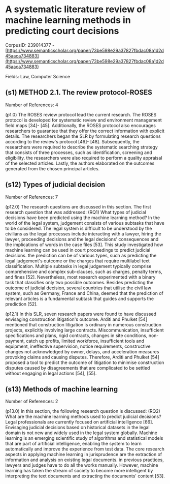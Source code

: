 # A systematic literature review of machine learning methods in predicting court decisions

CorpusID: 239014377 - [https://www.semanticscholar.org/paper/73be598e29a37827fbdac08a1d2d45aaca734883](https://www.semanticscholar.org/paper/73be598e29a37827fbdac08a1d2d45aaca734883)

Fields: Law, Computer Science

## (s1) METHOD 2.1. The review protocol-ROSES
Number of References: 4

(p1.0) The ROSES review protocol lead the current research. The ROSES protocol is developed for systematic review and environment management field maps [34]- [45]. Additionally, the ROSES protocol also encourages researchers to guarantee that they offer the correct information with explicit details. The researchers began the SLR by formulating research questions according to the review's protocol [46]- [48]. Subsequently, the researchers were required to describe the systematic searching strategy that consists of three processes, such as identification, screening and eligibility. the researchers were also required to perform a quality appraisal of the selected articles. Lastly, the authors elaborated on the outcomes generated from the chosen principal articles.
## (s12) Types of judicial decision
Number of References: 7

(p12.0) The research questions are discussed in this section. The first research question that was addressed: (RQ1) What types of judicial decisions have been predicted using the machine learning method? In the world of the legal system, judgement consists of various subtasks that have to be considered. The legal system is difficult to be understood by the civilians as the legal processes include interacting with a lawyer, hiring the lawyer, proceeding decisions and the legal decisions' consequences and the implications of words in the case files [53]. This study investigated how machine learning can be used in court proceedings to predict judicial decisions. the prediction can be of various types, such as predicting the legal judgement's outcome or the charges that require multilabel text classification. Multiple subtasks in legal judgement typically comprise comprehensive and complex sub-clauses, such as charges, penalty terms, and fines [52]. Nevertheless, most research experimented with a binary task that classifies only two possible outcomes. Besides predicting the outcome of judicial decision, several countries that utilise the civil law system, such as Germany, France and China, deemed that the prediction of relevant articles is a fundamental subtask that guides and supports the prediction [52].

(p12.1) In this SLR, seven research papers were found to have discussed envisaging construction litigation's outcome. Arditi and Phulket [54] mentioned that construction litigation is ordinary in numerous construction projects, explicitly involving large contracts. Miscommunication, insufficient specifications and plans, rigid contracts, changes in site conditions, non-payment, catch up profits, limited workforce, insufficient tools and equipment, ineffective supervision, notice requirements, constructive changes not acknowledged by owner, delays, and acceleration measures provoking claims and causing disputes. Therefore, Arditi and Phulket [54] proposed a tool to predict the outcome of litigation to minimise construction disputes caused by disagreements that are complicated to be settled without engaging in legal actions [54], [55].
## (s13) Methods of machine learning
Number of References: 2

(p13.0) In this section, the following research question is discussed: (RQ2) What are the machine learning methods used to predict judicial decisions? Legal professionals are currently focused on artificial intelligence [66]. Envisaging judicial decisions based on historical datasets in the legal domain is not new and widely used in the legal system globally. Machine learning is an emerging scientific study of algorithms and statistical models that are part of artificial intelligence, enabling the system to learn automatically and improve the experience from test data. The core research aspects in applying machine learning in jurisprudence are the extraction of information and analysis on existing legal documents. in previous practices, lawyers and judges have to do all the works manually. However, machine learning has taken the stream of society to become more intelligent by interpreting the text documents and extracting the documents' content [53].
